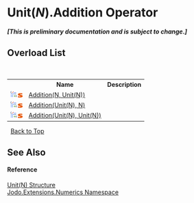 # Unit(*N*).Addition Operator 
 _**\[This is preliminary documentation and is subject to change.\]**_


## Overload List
&nbsp;<table><tr><th></th><th>Name</th><th>Description</th></tr><tr><td>![Public operator](media/puboperator.gif "Public operator")![Static member](media/static.gif "Static member")</td><td><a href="M_Jodo_Extensions_Numerics_Unit_1_op_Addition_2">Addition(N, Unit(N))</a></td><td /></tr><tr><td>![Public operator](media/puboperator.gif "Public operator")![Static member](media/static.gif "Static member")</td><td><a href="M_Jodo_Extensions_Numerics_Unit_1_op_Addition_1">Addition(Unit(N), N)</a></td><td /></tr><tr><td>![Public operator](media/puboperator.gif "Public operator")![Static member](media/static.gif "Static member")</td><td><a href="M_Jodo_Extensions_Numerics_Unit_1_op_Addition">Addition(Unit(N), Unit(N))</a></td><td /></tr></table>&nbsp;
<a href="#unit(*n*).addition-operator">Back to Top</a>

## See Also


#### Reference
<a href="T_Jodo_Extensions_Numerics_Unit_1">Unit(N) Structure</a><br /><a href="N_Jodo_Extensions_Numerics">Jodo.Extensions.Numerics Namespace</a><br />